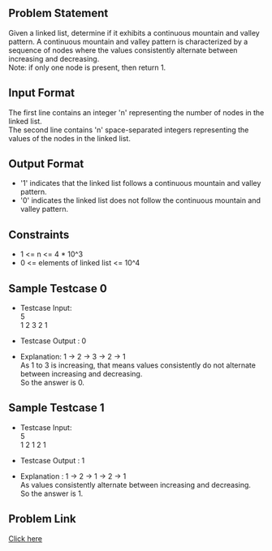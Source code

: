 ## Problem Statement

Given a linked list, determine if it exhibits a continuous mountain and valley pattern. 
A continuous mountain and valley pattern is characterized by a sequence of nodes where the values consistently alternate between increasing and decreasing.
<br> Note: if only one node is present, then return 1.

 ## Input Format
The first line contains an integer 'n' representing the number of nodes in the linked list. <br>
The second line contains 'n' space-separated integers representing the values of the nodes in the linked list.

## Output Format

- '1' indicates that the linked list follows a continuous mountain and valley pattern.
- '0' indicates the linked list does not follow the continuous mountain and valley pattern.

## Constraints

- 1 <= n <= 4 * 10^3
- 0 <= elements of linked list <= 10^4

## Sample Testcase 0

- Testcase Input: <br>
  5 <br>
  1 2 3 2 1
  
- Testcase Output : 0

- Explanation: 1 -> 2 -> 3 -> 2 -> 1 <br>
  As 1 to 3 is increasing, that means values consistently do not alternate between increasing and decreasing.
  <br> So the answer is 0.

## Sample Testcase 1

- Testcase Input: <br>
  5 <br>
  1 2 1 2 1

- Testcase Output : 1

- Explanation : 1 -> 2 -> 1 -> 2 -> 1 <br>
  As values consistently alternate between increasing and decreasing.
  <br> So the answer is 1.

## Problem Link

[Click here](https://unstop.com/courses/unstop-practice-interview-pep/30-days-dsa-bootcamp/day-basics-of-arrays-37720/coding-question-37722/)

